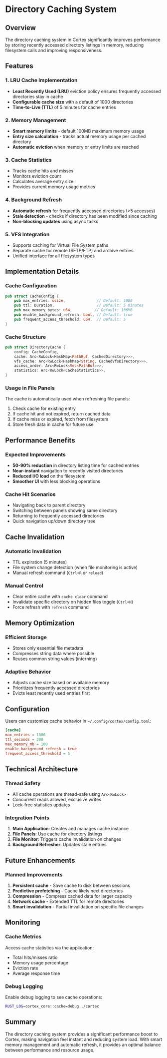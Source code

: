 # Directory Caching System

## Overview
The directory caching system in Cortex significantly improves performance by storing recently accessed directory listings in memory, reducing filesystem calls and improving responsiveness.

## Features

### 1. LRU Cache Implementation
- **Least Recently Used (LRU)** eviction policy ensures frequently accessed directories stay in cache
- **Configurable cache size** with a default of 1000 directories
- **Time-to-Live (TTL)** of 5 minutes for cache entries

### 2. Memory Management
- **Smart memory limits** - default 100MB maximum memory usage
- **Entry size calculation** - tracks actual memory usage per cached directory
- **Automatic eviction** when memory or entry limits are reached

### 3. Cache Statistics
- Tracks cache hits and misses
- Monitors eviction count
- Calculates average entry size
- Provides current memory usage metrics

### 4. Background Refresh
- **Automatic refresh** for frequently accessed directories (>5 accesses)
- **Stale detection** - checks if directory has been modified since caching
- **Non-blocking updates** using async tasks

### 5. VFS Integration
- Supports caching for Virtual File System paths
- Separate cache for remote (SFTP/FTP) and archive entries
- Unified interface for all filesystem types

## Implementation Details

### Cache Configuration
```rust
pub struct CacheConfig {
    pub max_entries: usize,              // Default: 1000
    pub ttl: Duration,                   // Default: 5 minutes
    pub max_memory_bytes: u64,          // Default: 100MB
    pub enable_background_refresh: bool, // Default: true
    pub frequent_access_threshold: u64,  // Default: 5
}
```

### Cache Structure
```rust
pub struct DirectoryCache {
    config: CacheConfig,
    cache: Arc<RwLock<HashMap<PathBuf, CachedDirectory>>>,
    vfs_cache: Arc<RwLock<HashMap<String, CachedVfsDirectory>>>,
    access_order: Arc<RwLock<Vec<PathBuf>>>,
    statistics: Arc<RwLock<CacheStatistics>>,
}
```

### Usage in File Panels
The cache is automatically used when refreshing file panels:
1. Check cache for existing entry
2. If cache hit and not expired, return cached data
3. If cache miss or expired, fetch from filesystem
4. Store fresh data in cache for future use

## Performance Benefits

### Expected Improvements
- **50-90% reduction** in directory listing time for cached entries
- **Near-instant** navigation to recently visited directories
- **Reduced I/O load** on the filesystem
- **Smoother UI** with less blocking operations

### Cache Hit Scenarios
- Navigating back to parent directory
- Switching between panels showing same directory
- Returning to frequently accessed directories
- Quick navigation up/down directory tree

## Cache Invalidation

### Automatic Invalidation
- TTL expiration (5 minutes)
- File system change detection (when file monitoring is active)
- Manual refresh command (`Ctrl+R` or `reload`)

### Manual Control
- Clear entire cache with `cache clear` command
- Invalidate specific directory on hidden files toggle (`Ctrl+H`)
- Force refresh with `refresh` command

## Memory Optimization

### Efficient Storage
- Stores only essential file metadata
- Compresses string data where possible
- Reuses common string values (interning)

### Adaptive Behavior
- Adjusts cache size based on available memory
- Prioritizes frequently accessed directories
- Evicts least recently used entries first

## Configuration

Users can customize cache behavior in `~/.config/cortex/config.toml`:

```toml
[cache]
max_entries = 1000
ttl_seconds = 300
max_memory_mb = 100
enable_background_refresh = true
frequent_access_threshold = 5
```

## Technical Architecture

### Thread Safety
- All cache operations are thread-safe using `Arc<RwLock>`
- Concurrent reads allowed, exclusive writes
- Lock-free statistics updates

### Integration Points
1. **Main Application**: Creates and manages cache instance
2. **File Panels**: Use cache for directory listings
3. **File Monitor**: Triggers cache invalidation on changes
4. **Background Refresher**: Updates stale entries

## Future Enhancements

### Planned Improvements
1. **Persistent cache** - Save cache to disk between sessions
2. **Predictive prefetching** - Cache likely next directories
3. **Compression** - Compress cached data for larger capacity
4. **Network cache** - Extended TTL for remote directories
5. **Smart invalidation** - Partial invalidation on specific file changes

## Monitoring

### Cache Metrics
Access cache statistics via the application:
- Total hits/misses ratio
- Memory usage percentage
- Eviction rate
- Average response time

### Debug Logging
Enable debug logging to see cache operations:
```bash
RUST_LOG=cortex_core::cache=debug ./cortex
```

## Summary

The directory caching system provides a significant performance boost to Cortex, making navigation feel instant and reducing system load. With smart memory management and automatic refresh, it provides an optimal balance between performance and resource usage.